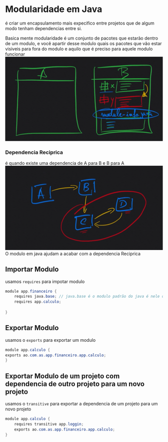 # Modularidade em Java
é criar um encapsulamento mais expecifico entre projetos que de algum modo tenham dependencias entre si.

Basica mente modularidade é um conjunto de pacotes que estarão dentro de um modulo, e você apartir desse modulo quais os pacotes que vão estar visiveis para fora do modulo e aquilo que é preciso para aquele modulo funcionar 
![img.png](image/img.png)
### Dependencia Reciprica
é quando existe uma dependencia de A para B e B para A
![img_1.png](image/img_1.png)
O modulo em java ajudam a acabar com a dependencia Reciprica

## Importar Modulo
usamos `requires` para impotar modulo
```java
module app.financeiro {
    requires java.base; // java.base é o modulo padrão do java é nele onde esta contido o java.lang
    requires app.calculo;

}
```

## Exportar Modulo
usamos o `exports` para exportar um modulo

```java
module app.calculo {
exports ao.com.as.app.financeiro.app.calculo;
}
```

## Exportar Modulo de um projeto com dependencia de outro projeto para um novo projeto
usamos o `transitive` para exportar a dependencia de um projeto para um novo projeto
```java
module app.calculo {
    requires transitive app.loggin;
    exports ao.com.as.app.financeiro.app.calculo;
}
```